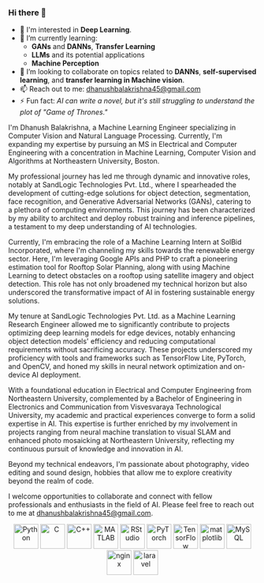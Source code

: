 ### Hi there 👋

<!--
**unrealdhanush/unrealdhanush** is a ✨ _special_ ✨ repository because its `README.md` (this file) appears on your GitHub profile.
-->
- 👀 I'm interested in **Deep Learning**.
- 🌱 I’m currently learning:
  - **GANs** and **DANNs**, **Transfer Learning**
  - **LLMs** and its potential applications
  - **Machine Perception**
- 👯 I’m looking to collaborate on topics related to **DANNs**, **self-supervised learning**, and **transfer learning in Machine vision**.
- 📫 Reach out to me: [dhanushbalakrishna45@gmail.com](mailto:dhanushbalakrishna45@gmail.com)
- ⚡ Fun fact: *AI can write a novel, but it's still struggling to understand the plot of "Game of Thrones."*

I'm Dhanush Balakrishna, a Machine Learning Engineer specializing in Computer Vision and Natural Language Processing. Currently, I'm expanding my expertise by pursuing an MS in Electrical and Computer Engineering with a concentration in Machine Learning, Computer Vision and Algorithms at Northeastern University, Boston. 


My professional journey has led me through dynamic and innovative roles, notably at SandLogic Technologies Pvt. Ltd., where I spearheaded the development of cutting-edge solutions for object detection, segmentation, face recognition, and Generative Adversarial Networks (GANs), catering to a plethora of computing environments. This journey has been characterized by my ability to architect and deploy robust training and inference pipelines, a testament to my deep understanding of AI technologies.

Currently, I'm embracing the role of a Machine Learning Intern at SolBid Incorporated, where I'm channeling my skills towards the renewable energy sector. Here, I'm leveraging Google APIs and PHP to craft a pioneering estimation tool for Rooftop Solar Planning, along with using Machine Learning to detect obstacles on a rooftop using satellite imagery and object detection. This role has not only broadened my technical horizon but also underscored the transformative impact of AI in fostering sustainable energy solutions.

My tenure at SandLogic Technologies Pvt. Ltd. as a Machine Learning Research Engineer allowed me to significantly contribute to projects optimizing deep learning models for edge devices, notably enhancing object detection models' efficiency and reducing computational requirements without sacrificing accuracy. These projects underscored my proficiency with tools and frameworks such as TensorFlow Lite, PyTorch, and OpenCV, and honed my skills in neural network optimization and on-device AI deployment.

With a foundational education in Electrical and Computer Engineering from Northeastern University, complemented by a Bachelor of Engineering in Electronics and Communication from Visvesvaraya Technological University, my academic and practical experiences converge to form a solid expertise in AI. This expertise is further enriched by my involvement in projects ranging from neural machine translation to visual SLAM and enhanced photo mosaicking at Northeastern University, reflecting my continuous pursuit of knowledge and innovation in AI.

Beyond my technical endeavors, I'm passionate about photography, video editing and sound design, hobbies that allow me to explore creativity beyond the realm of code.

I welcome opportunities to collaborate and connect with fellow professionals and enthusiasts in the field of AI. Please feel free to reach out to me at [dhanushbalakrishna45@gmail.com](mailto:dhanushbalakrishna45@gmail.com).



<p align="center">
  <a href="#"><img src="https://cdn.jsdelivr.net/gh/devicons/devicon@latest/icons/python/python-original.svg" width="50" height="50" alt="Python"/></a>
  <a href="#"><img src="https://cdn.jsdelivr.net/gh/devicons/devicon@latest/icons/c/c-original.svg" width="50" height="50" alt="C"/></a>
  <a href="#"><img src="https://cdn.jsdelivr.net/gh/devicons/devicon@latest/icons/cplusplus/cplusplus-original.svg" width="50" height="50" alt="C++"/></a>
  <a href="#"><img src="https://cdn.jsdelivr.net/gh/devicons/devicon@latest/icons/matlab/matlab-original.svg" width="50" height="50" alt="MATLAB"/></a>
  <a href="#"><img src="https://cdn.jsdelivr.net/gh/devicons/devicon@latest/icons/rstudio/rstudio-original.svg"  width="50" height="50" alt="RStudio"/></a>
  <a href="#"><img src="https://cdn.jsdelivr.net/gh/devicons/devicon@latest/icons/pytorch/pytorch-original.svg"  width="50" height="50" alt="PyTorch"/></a>
  <a href="#"><img src="https://cdn.jsdelivr.net/gh/devicons/devicon@latest/icons/tensorflow/tensorflow-original.svg" width="50" height="50" alt="TensorFlow"/></a>
  <a href="#"><img src="https://cdn.jsdelivr.net/gh/devicons/devicon@latest/icons/matplotlib/matplotlib-original.svg" width="50" height="50" alt="matplotlib"/></a>
  <a href="#"><img src="https://cdn.jsdelivr.net/gh/devicons/devicon@latest/icons/mysql/mysql-original.svg" width="50" height="50" alt="MySQL"/></a>
  <a href="#"><img src="https://cdn.jsdelivr.net/gh/devicons/devicon@latest/icons/nginx/nginx-original.svg" width="50" height="50" alt="nginx"/></a>
  <a href="#"><img src="https://cdn.jsdelivr.net/gh/devicons/devicon@latest/icons/laravel/laravel-original.svg" width="50" height="50" alt="laravel"/></a>
</p>



